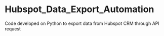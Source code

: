 # Hubspot_Data_Export_Automation
Code developed on Python to export data from Hubspot CRM through API request

